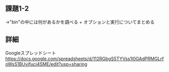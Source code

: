 ## 課題1-2
→"bin"の中には何があるかを調べる + オプションと実行についてまとめる


## 詳細
Googleスプレッドシート  
<https://docs.google.com/spreadsheets/d/112RGbgS5TYVss1l0GAdPRMGLrfoWsS1BUvjfuci4SME/edit?usp=sharing>